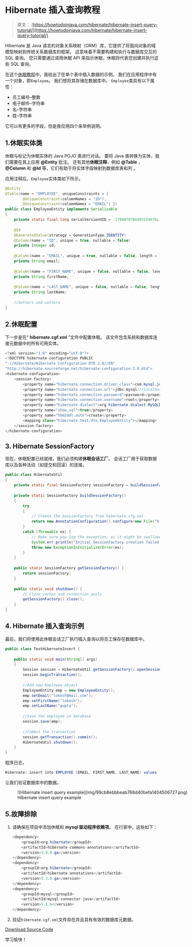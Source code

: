 # Hibernate 插入查询教程

> 原文： [https://howtodoinjava.com/hibernate/hibernate-insert-query-tutorial/](https://howtodoinjava.com/hibernate/hibernate-insert-query-tutorial/)

Hibernate 是 Java 语言的对象关系映射（ORM）库，它提供了将面向对象的域模型映射到传统关系数据库的框架。 这意味着不需要构建和执行与数据库交互的 SQL 查询。 您只需要通过调用休眠 API 来指示休眠，休眠将代表您创建并执行这些 SQL 查询。

在这个[休眠教程](https://howtodoinjava.com/hibernate-tutorials/)中，我给出了在单个表中插入数据的示例。 我们在应用程序中有一个对象，即`Employee`。 我们想将其存储在数据库中。 `Employee`类具有以下属性：

*   员工编号–整数
*   电子邮件–字符串
*   名–字符串
*   姓–字符串

它可以有更多的字段，但是我仅用四个来举例说明。

## 1.休眠实体类

休眠与标记为休眠实体的 Java POJO 类进行对话。 要将 Java 类转换为实体，我们需要在其上应用 **@Entity** 批注。 还有其他**休眠注释**，例如 **@Table** ， **@Column** 和 **@Id** 等，它们有助于将实体字段映射到数据库表和列 。

应用注释后，`Employee`实体类如下所示。

```java
@Entity
@Table(name = "EMPLOYEE", uniqueConstraints = {
		@UniqueConstraint(columnNames = "ID"),
		@UniqueConstraint(columnNames = "EMAIL") })
public class EmployeeEntity implements Serializable 
{	
	private static final long serialVersionUID = -1798070786993154676L;

	@Id
	@GeneratedValue(strategy = GenerationType.IDENTITY)
	@Column(name = "ID", unique = true, nullable = false)
	private Integer id;

	@Column(name = "EMAIL", unique = true, nullable = false, length = 100)
	private String email;

	@Column(name = "FIRST_NAME", unique = false, nullable = false, length = 100)
	private String firstName;

	@Column(name = "LAST_NAME", unique = false, nullable = false, length = 100)
	private String lastName;

	//Getters and setters
}

```

## 2.休眠配置

下一步是在“ **hibernate.cgf.xml** ”文件中配置休眠。 该文件包含系统和数据库连接元数据中的所有可用实体。

```java
<?xml version="1.0" encoding="utf-8"?>
<!DOCTYPE hibernate-configuration PUBLIC 
"-//Hibernate/Hibernate Configuration DTD 3.0//EN" 
"http://hibernate.sourceforge.net/hibernate-configuration-3.0.dtd">
<hibernate-configuration>
    <session-factory>
        <property name="hibernate.connection.driver_class">com.mysql.jdbc.Driver</property>
        <property name="hibernate.connection.url">jdbc:mysql://localhost:3306/hibernatedemo</property>
        <property name="hibernate.connection.password">password</property>
        <property name="hibernate.connection.username">root</property>
        <property name="hibernate.dialect">org.hibernate.dialect.MySQLDialect</property>
        <property name="show_sql">true</property>
		<property name="hbm2ddl.auto">create</property>
        <mapping class="hibernate.test.dto.EmployeeEntity"></mapping>
    </session-factory>
</hibernate-configuration>

```

## 3\. Hibernate SessionFactory

现在，休眠配置已经就绪，我们必须构建**休眠会话工厂**。 会话工厂用于获取数据库以及各种活动（如提交和回滚）的连接。

```java
public class HibernateUtil 
{
	private static final SessionFactory sessionFactory = buildSessionFactory();

    private static SessionFactory buildSessionFactory() 
    {
        try 
        {
            // Create the SessionFactory from hibernate.cfg.xml
            return new AnnotationConfiguration().configure(new File("hibernate.cgf.xml")).buildSessionFactory();
        }
        catch (Throwable ex) {
            // Make sure you log the exception, as it might be swallowed
            System.err.println("Initial SessionFactory creation failed." + ex);
            throw new ExceptionInInitializerError(ex);
        }
    }

    public static SessionFactory getSessionFactory() {
        return sessionFactory;
    }

    public static void shutdown() {
    	// Close caches and connection pools
    	getSessionFactory().close();
    }
}

```

## 4\. Hibernate 插入查询示例

最后，我们将使用此休眠会话工厂执行插入查询以将员工保存在数据库中。

```java
public class TestHibernateInsert {

	public static void main(String[] args) 
	{
		Session session = HibernateUtil.getSessionFactory().openSession();
		session.beginTransaction();

		//Add new Employee object
		EmployeeEntity emp = new EmployeeEntity();
		emp.setEmail("lokesh@mail.com");
		emp.setFirstName("lokesh");
		emp.setLastName("gupta");

		//Save the employee in database
		session.save(emp);

		//Commit the transaction
		session.getTransaction().commit();
		HibernateUtil.shutdown();
	}
}

```

程序日志。

```java
Hibernate: insert into EMPLOYEE (EMAIL, FIRST_NAME, LAST_NAME) values (?, ?, ?)

```

让我们验证数据库中的数据。

<figure aria-describedby="caption-attachment-2579" class="wp-caption aligncenter" id="attachment_2579" style="width: 591px">![Hibernate insert query example](img/99cb8ebbbeab768d40befa1404506727.png)

<figcaption class="wp-caption-text" id="caption-attachment-2579">Hibernate insert query example</figcaption>

</figure>

## 5.故障排除

1.  请确保在项目中添加休眠和 **mysql 驱动程序依赖项**。 在行家中，这些如下：

    ```java
    <dependency>
    	<groupId>org.hibernate</groupId>
    	<artifactId>hibernate-commons-annotations</artifactId>
    	<version>3.0.0.ga</version>
    </dependency>
    <dependency>
    	<groupId>org.hibernate</groupId>
    	<artifactId>hibernate-annotations</artifactId>
    	<version>3.3.0.ga</version>
    </dependency>
    <dependency>
    	<groupId>mysql</groupId>
    	<artifactId>mysql-connector-java</artifactId>
    	<version>5.1.6</version>
    </dependency>

    ```

2.  验证`hibernate.cgf.xml`文件存在并且具有有效的数据库元数据。

[Download Source Code](https://docs.google.com/file/d/0B7yo2HclmjI4WHN1b0F1VjhLblU/edit?usp=sharing "download sourcecode")

学习愉快！